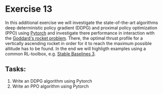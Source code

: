 # Exercise 13
In this additional exercise we will investigate the state-of-the-art algorithms deep deterministic policy gradient (DDPG) and proximal policy optimization (PPO) using [Pytorch](https://pytorch.org/) and investigate there performance in interaction with the [Goddard's rocket problem](https://github.com/osannolik/gym-goddard). 
There, the optimal thrust profile for a vertically ascending rocket in order for it to reach the maximum possible altitude has to be found.
In the end we will highligth examples using a common RL-toolbox, e.g. [Stable Baselines 3](https://github.com/DLR-RM/stable-baselines3).
## Tasks:
  1. Write an DDPG algorithm using Pytorch
  2. Write an PPO algorithm using Pytorch
